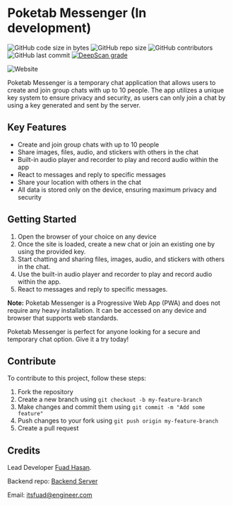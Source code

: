 # Poketab Messenger (In development)
![GitHub code size in bytes](https://img.shields.io/github/languages/code-size/BrainbirdLab/Poketab-frontend?style=flat-square)
![GitHub repo size](https://img.shields.io/github/repo-size/BrainbirdLab/Poketab-frontend)
![GitHub contributors](https://img.shields.io/github/contributors/BrainbirdLab/Poketab-frontend?style=flat-square)
![GitHub last commit](https://img.shields.io/github/last-commit/BrainbirdLab/Poketab-frontend?style=flat-square)
[![DeepScan grade](https://deepscan.io/api/teams/20528/projects/27059/branches/864831/badge/grade.svg)](https://deepscan.io/dashboard#view=project&tid=20528&pid=27059&bid=864831)

![Website](https://img.shields.io/website?down_color=Red&down_message=Offline&style=flat-square&up_color=green&up_message=Online&url=https%3A%2F%2Fchat.brainbird.org)

Poketab Messenger is a temporary chat application that allows users to create and join group chats with up to 10 people. The app utilizes a unique key system to ensure privacy and security, as users can only join a chat by using a key generated and sent by the server.

## Key Features
- Create and join group chats with up to 10 people
- Share images, files, audio, and stickers with others in the chat
- Built-in audio player and recorder to play and record audio within the app
- React to messages and reply to specific messages
- Share your location with others in the chat
- All data is stored only on the device, ensuring maximum privacy and security

## Getting Started
1. Open the browser of your choice on any device
2. Once the site is loaded, create a new chat or join an existing one by using the provided key.
3. Start chatting and sharing files, images, audio, and stickers with others in the chat.
4. Use the built-in audio player and recorder to play and record audio within the app.
5. React to messages and reply to specific messages.

**Note:** Poketab Messenger is a Progressive Web App (PWA) and does not require any heavy installation. It can be accessed on any device and browser that supports web standards.

Poketab Messenger is perfect for anyone looking for a secure and temporary chat option. Give it a try today!

## Contribute

To contribute to this project, follow these steps:

1. Fork the repository
2. Create a new branch using `git checkout -b my-feature-branch`
3. Make changes and commit them using `git commit -m "Add some feature"`
4. Push changes to your fork using `git push origin my-feature-branch`
5. Create a pull request


## Credits
Lead Developer [Fuad Hasan](https://github.com/itsfuad).

Backend repo: [Backend Server](https://github.com/BrainbirdLab/Poketab-API)

Email: itsfuad@engineer.com
